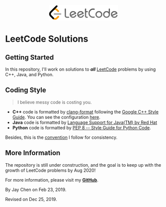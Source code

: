 <p align="center">
  <a href="https://walkccc.github.io/LeetCode/"><img src="./assets/leetcode.png" height="50" title="LeetCode" alt="LeetCode"></a>
</p>

# LeetCode Solutions

## Getting Started

In this repository, I'll work on solutions to **_all_** [LeetCode](https://leetcode.com/problemset/all/) problems by using C++, Java, and Python.

## Coding Style

> I believe messy code is costing you.

- **C++** code is formatted by [clang-format](https://clang.llvm.org/docs/ClangFormat.html) following the [Google C++ Style Guide](https://google.github.io/styleguide/cppguide.html#Spaces_vs._Tabs). You can see the configuration [here](https://github.com/google/leveldb/blob/master/.clang-format).
- **Java** code is formatted by [Language Support for Java(TM) by Red Hat](https://marketplace.visualstudio.com/items?itemName=redhat.java)
- **Python** code is formatted by [PEP 8 -- Style Guide for Python Code](https://www.python.org/dev/peps/pep-0008/).

Besides, this is the [convention](CONVENTION.md) I follow for consistency.

## More Information

The repository is still under construction, and the goal is to keep up with the growth of LeetCode problems by Aug 2020!

For more information, please visit my [**GitHub**](https://github.com/walkccc/).

By Jay Chen on Feb 23, 2019.

Revised on Dec 25, 2019.
